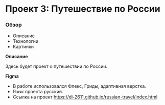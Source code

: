 # Проект 3: Путешествие по России

### Обзор
* Описание
* Технологии 
* Картинки

**Описание**

Здесь будет проект о путешествии по России.


**Figma**
 * В работе использовался Флекс, Гриды, адаптивная верстка.
 * Язык проекта русский.
 * Ссылка на проект https://di-2611.github.io/russian-travel/index.html 



